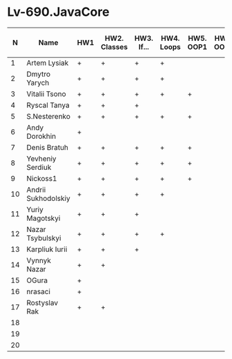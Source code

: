 # Lv-690.JavaCore
N|Name| HW1 | HW2. Classes|HW3. If...|HW4. Loops|HW5. OOP1 |HW6. OOP2 |HW7. Inner classes| HW8. Collection | HW9. String|HW10. Exception|HW11. Thread. IO|HW12. Java8
--|--|--|--|--|--|--|--|--|--|--|--|--|--
1|Artem Lysiak|+|+|+|+|||||||||
2|Dmytro Yarych|+|+|+|+|||||||||
3|Vitalii Tsono|+|+|+|+|+||||||||
4|Ryscal Tanya|+|+|+||||||||||
5|S.Nesterenko|+|+|+|+|+||||||||
6|Andy Dorokhin|+||||||||||||
7|Denis Bratuh|+|+|+|+|+||||||||
8|Yevheniy Serdiuk|+|+|+|+|+||||||||
9|Nickoss1|+|+|+|+|+||||||||
10|Andrii Sukhodolskiy|+|+|+|+|||||||||
11|Yuriy Magotskyi|+|+|+||||||||||
12|Nazar Tsybulskyi|+|+|+|+|||||||||
13|Karpliuk Iurii|+|+|+||||||||||
14|Vynnyk Nazar|+|+|||||||||||
15|OGura|+||||||||||||
16|nrasaci|+||||||||||||
17|Rostyslav Rak|+|+|||||||||||
18||||||||||||||
19||||||||||||||
20||||||||||||||
